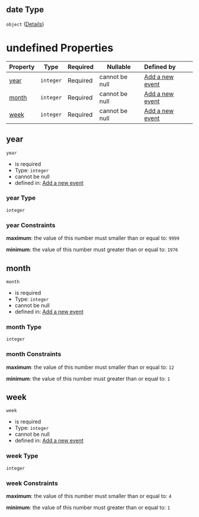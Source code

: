## date Type

`object` ([Details](add-event-anyof-scheduled-event-properties-date.md))

# undefined Properties

| Property        | Type      | Required | Nullable       | Defined by                                                                                                                                        |
| :-------------- | --------- | -------- | -------------- | :------------------------------------------------------------------------------------------------------------------------------------------------ |
| [year](#year)   | `integer` | Required | cannot be null | [Add a new event](add-event-anyof-scheduled-event-properties-date-properties-year.md "add-event.json#/anyOf/1/properties/date/properties/year")   |
| [month](#month) | `integer` | Required | cannot be null | [Add a new event](add-event-anyof-scheduled-event-properties-date-properties-month.md "add-event.json#/anyOf/1/properties/date/properties/month") |
| [week](#week)   | `integer` | Required | cannot be null | [Add a new event](add-event-anyof-scheduled-event-properties-date-properties-week.md "add-event.json#/anyOf/1/properties/date/properties/week")   |

## year




`year`

-   is required
-   Type: `integer`
-   cannot be null
-   defined in: [Add a new event](add-event-anyof-scheduled-event-properties-date-properties-year.md "add-event.json#/anyOf/1/properties/date/properties/year")

### year Type

`integer`

### year Constraints

**maximum**: the value of this number must smaller than or equal to: `9999`

**minimum**: the value of this number must greater than or equal to: `1976`

## month




`month`

-   is required
-   Type: `integer`
-   cannot be null
-   defined in: [Add a new event](add-event-anyof-scheduled-event-properties-date-properties-month.md "add-event.json#/anyOf/1/properties/date/properties/month")

### month Type

`integer`

### month Constraints

**maximum**: the value of this number must smaller than or equal to: `12`

**minimum**: the value of this number must greater than or equal to: `1`

## week




`week`

-   is required
-   Type: `integer`
-   cannot be null
-   defined in: [Add a new event](add-event-anyof-scheduled-event-properties-date-properties-week.md "add-event.json#/anyOf/1/properties/date/properties/week")

### week Type

`integer`

### week Constraints

**maximum**: the value of this number must smaller than or equal to: `4`

**minimum**: the value of this number must greater than or equal to: `1`
